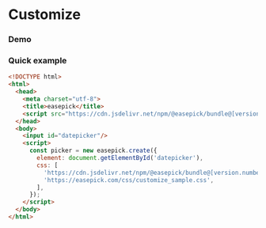 # Customize

### Demo

<examples-customize />

### Quick example

```html
<!DOCTYPE html>
<html>
  <head>
    <meta charset="utf-8">
    <title>easepick</title>
    <script src="https://cdn.jsdelivr.net/npm/@easepick/bundle@[version.number]/dist/index.umd.min.js"></script>
  </head>
  <body>
    <input id="datepicker"/>
    <script>
      const picker = new easepick.create({
        element: document.getElementById('datepicker'),
        css: [
          'https://cdn.jsdelivr.net/npm/@easepick/bundle@[version.number]/dist/index.css',
          'https://easepick.com/css/customize_sample.css',
        ],
      });
    </script>
  </body>
</html>
```

<ClientOnly>
  <autoversion/>
</ClientOnly>
